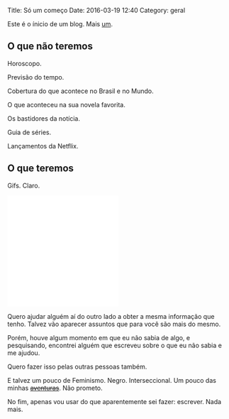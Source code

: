Title: Só um começo
Date: 2016-03-19 12:40
Category: geral

Este é o ínicio de um blog. Mais [um](http://essepequenomundosoueu.blogspot.com.br/).

## O que **não** teremos

Horoscopo.

Previsão do tempo.

Cobertura do que acontece no Brasil e no Mundo.

O que aconteceu na sua novela favorita.

Os bastidores da notícia.

Guia de séries.

Lançamentos da Netflix.

## O que teremos

Gifs. Claro.
<iframe src="//giphy.com/embed/NTzW6P8cpt90Q" width="250" height="250" frameBorder="0" class="giphy-embed" allowFullScreen></iframe><p><a href="http://giphy.com/gifs/cats-NTzW6P8cpt90Q"></a></p>

Quero ajudar alguém aí do outro lado a obter a mesma informação que tenho. Talvez vão aparecer assuntos que para você são mais do mesmo.

Porém, houve algum momento em que eu não sabia de algo, e pesquisando, encontrei alguém que escreveu sobre o que eu não sabia e me ajudou.

Quero fazer isso pelas outras pessoas também.

E talvez um pouco de Feminismo. Negro. Interseccional. Um pouco das minhas [<strike>aventuras</strike>](https://twitter.com/search?q=relatosderoselmia). Não prometo.

No fim, apenas vou usar do que aparentemente sei fazer: escrever. Nada mais.

